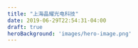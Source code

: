 ```yaml
---
title: "上海晶耀光电科技"
date: 2019-06-29T22:54:31-04:00
draft: true
heroBackground: 'images/hero-image.png'
---
```


